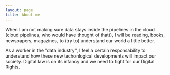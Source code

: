 ```yaml
---
layout: page
title: About me
---
```


When I am not making sure data stays inside the pipelines in the cloud (cloud pipelines, who would have thought of that)), I will be reading, books, newspapers, magazines, to (try to) understand our world a little better.

As a worker in the "data industry", I feel a certain responsability to understand how these new techonlogical developments will impact our society. Digital law is on its infancy and we need to fight for our Digital Rights.
